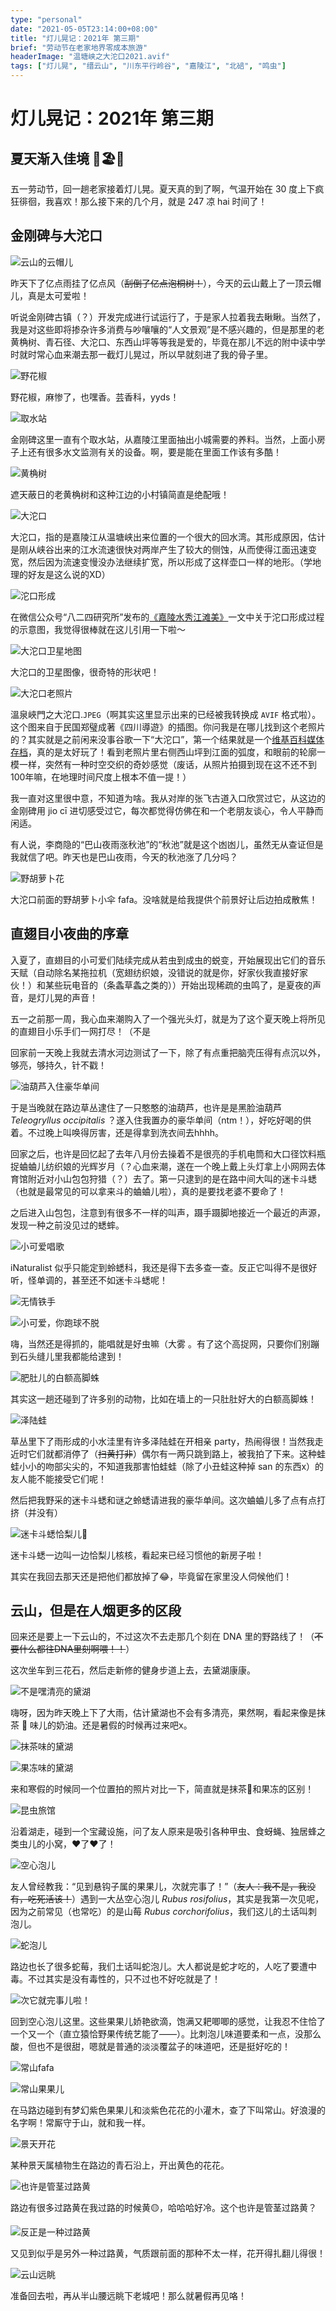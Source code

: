 ```yaml
---
type: "personal"
date: "2021-05-05T23:14:00+08:00"
title: "灯儿晃记：2021年 第三期"
brief: "劳动节在老家地界零成本旅游"
headerImage: "温塘峡之大沱口2021.avif"
tags: ["灯儿晃", "缙云山", "川东平行岭谷", "嘉陵江", "北碚", "鸣虫"]
---
```


# 灯儿晃记：2021年 第三期

## 夏天渐入佳境 🦗🏖🍉

五一劳动节，回一趟老家接着灯儿晃。夏天真的到了啊，气温开始在 30 度上下疯狂徘徊，我喜欢！那么接下来的几个月，就是 247 凉 hai 时间了！

## 金刚碑与大沱口

![云山的云帽儿](images/云山的云帽儿.avif)

昨天下了亿点雨挂了亿点风（~~刮倒了亿点泡桐树！~~），今天的云山戴上了一顶云帽儿，真是太可爱啦！

听说金刚碑古镇（？）开发完成进行试运行了，于是家人拉着我去瞅瞅。当然了，我是对这些即将掺杂许多消费与吵嚷嚷的“人文景观”是不感兴趣的，但是那里的老黄桷树、青石径、大沱口、东西山坪等等我是爱的，毕竟在那儿不远的附中读中学时就时常心血来潮去那一截灯儿晃过，所以早就刻进了我的骨子里。

![野花椒](images/野花椒.avif)

野花椒，麻惨了，也嘿香。芸香科，yyds！

![取水站](images/取水站.avif)

金刚碑这里一直有个取水站，从嘉陵江里面抽出小城需要的养料。当然，上面小房子上还有很多水文监测有关的设备。啊，要是能在里面工作该有多酷！

![黄桷树](images/金刚碑黄葛树.avif)

遮天蔽日的老黄桷树和这种江边的小村镇简直是绝配哦！

![大沱口](images/温塘峡之大沱口2021.avif)

大沱口，指的是嘉陵江从温塘峡出来位置的一个很大的回水湾。其形成原因，估计是刚从峡谷出来的江水流速很快对两岸产生了较大的侧蚀，从而使得江面迅速变宽，然后因为流速变慢没办法继续扩宽，所以形成了这样壶口一样的地形。（学地理的好友是这么说的XD）

![沱口形成](images/沱口形成.png)

在微信公众号“八二四研究所”发布的[《嘉陵水秀江滩美》](https://mp.weixin.qq.com/s/JblrSo9U9hZyGM2srHCR2g)一文中关于沱口形成过程的示意图，我觉得很棒就在这儿引用一下啦～

![大沱口卫星地图](images/大沱口卫星地图.avif)

大沱口的卫星图像，很奇特的形状吧！

![大沱口老照片](images/溫泉峽門之大沱口.avif)

溫泉峽門之大沱口.`JPEG`（啊其实这里显示出来的已经被我转换成 `AVIF` 格式啦）。这个图来自于民国郑璧成著《四川導遊》的插图。你问我是在哪儿找到这个老照片的？其实就是之前闲来没事谷歌一下“大沱口”，第一个结果就是一个[维基百科媒体存档](https://zh.wikipedia.org/wiki/File:溫泉峽門之大沱口.jpg)，真的是太好玩了！看到老照片里右侧西山坪到江面的弧度，和眼前的轮廓一模一样，突然有一种时空交织的奇妙感觉（废话，从照片拍摄到现在这不还不到100年嘛，在地理时间尺度上根本不值一提！）

我一直对这里很中意，不知道为啥。我从对岸的张飞古道入口欣赏过它，从这边的金刚碑用 jio cī 进切感受过它，每次都觉得仿佛在和一个老朋友谈心，令人平静而闲适。

有人说，李商隐的“巴山夜雨涨秋池”的“秋池”就是这个凼凼儿，虽然无从查证但是我就信了吧。昨天也是巴山夜雨，今天的秋池涨了几分吗？

![野胡萝卜花](images/野胡萝卜花.avif)

大沱口前面的野胡萝卜小伞 fafa。没啥就是给我提供个前景好让后边拍成散焦！

## 直翅目小夜曲的序章

入夏了，直翅目的小可爱们陆续完成从若虫到成虫的蜕变，开始展现出它们的音乐天赋（自动除名某拖拉机（宽翅纺织娘，没错说的就是你，好家伙我直接好家伙！）和某些玩电音的（条螽草螽之类的））开始出现稀疏的虫鸣了，是夏夜的声音，是灯儿晃的声音！

五一之前那一周，我心血来潮购入了一个强光头灯，就是为了这个夏天晚上将所见的直翅目小乐手们一网打尽！（不是

回家前一天晚上我就去清水河边测试了一下，除了有点重把脑壳压得有点沉以外，够亮，够持久，针不戳！

![油葫芦入住豪华单间](images/油葫芦.avif)

于是当晚就在路边草丛逮住了一只憨憨的油葫芦，也许是是黑脸油葫芦 *Teleogryllus occipitalis* ？遂入住我置办的豪华单间（ntm！），好吃好喝的供着。不过晚上叫唤得厉害，还是得拿到洗衣间去hhhh。

回家之后，也许是回忆起了去年八月份去操着不是很亮的手机电筒和大口径饮料瓶捉蛐蛐儿纺织娘的光辉岁月（？心血来潮，遂在一个晚上戴上头灯拿上小网网去体育馆附近对小山包包狩猎（？）去了。第一只逮到的是在路中间大叫的迷卡斗蟋（也就是最常见的可以拿来斗的蛐蛐儿啦），真的是要找老婆不要命了！

之后进入山包包，注意到有很多不一样的叫声，蹑手蹑脚地接近一个最近的声源，发现一种之前没见过的蟋蟀。

![小可爱唱歌](images/蛉蟋属的吗.avif)

iNaturalist 似乎只能定到蛉蟋科，我还是得下去多查一查。反正它叫得不是很好听，怪单调的，甚至还不如迷卡斗蟋呢！

![无情铁手](images/无情铁手.avif)

![小可爱，你跑球不脱](images/跑球不脱.avif)

嗨，当然还是得抓的，能唱就是好虫嘛（大雾 。有了这个高捉网，只要你们别蹦到石头缝儿里我都能给逮到！

![肥肚儿的白额高脚蛛](images/肥肚儿的白额高脚蛛.avif)

其实这一趟还碰到了许多别的动物，比如在墙上的一只肚肚好大的白额高脚蛛！

![泽陆蛙](images/泽陆蛙.avif)

草丛里下了雨形成的小水洼里有许多泽陆蛙在开相亲 party，热闹得很！当然我走近时它们就都消停了（~~扫黄打非~~）偶尔有一两只跳到路上，被我拍了下来。这种蛙蛙小小的吻部尖尖的，不知道我那害怕蛙蛙（除了小丑蛙这种掉 san 的东西x）的友人能不能接受它们呢！

然后把我野采的迷卡斗蟋和谜之蛉蟋请进我的豪华单间。这次蛐蛐儿多了点有点打挤（并没有）

![迷卡斗蟋恰梨儿🍐](https://www.youtube.com/watch?v=lLBbvTVE3L4)

迷卡斗蟋一边叫一边恰梨儿核核，看起来已经习惯他的新房子啦！

其实在我回去那天还是把他们都放掉了😂，毕竟留在家里没人伺候他们！

## 云山，但是在人烟更多的区段

回来还是要上一下云山的，不过这次不去走那几个刻在 DNA 里的野路线了！（~~不要什么都往DNA里刻啊喂！！~~）

这次坐车到三花石，然后走新修的健身步道上去，去黛湖康康。

![不是嘿清亮的黛湖](images/不是嘿清亮的黛湖.avif)

嗨呀，因为昨天晚上下了大雨，估计黛湖也不会有多清亮，果然啊，看起来像是抹茶 🍵 味儿的奶油。还是暑假的时候再过来吧x。

![抹茶味的黛湖](images/抹茶味的黛湖.avif)

![果冻味的黛湖](images/果冻味的黛湖.avif)

来和寒假的时候同一个位置拍的照片对比一下，简直就是抹茶🍵和果冻的区别！

![昆虫旅馆](images/昆虫旅馆.avif)

沿着湖走，碰到一个宝藏设施，问了友人原来是吸引各种甲虫、食蚜蝇、独居蜂之类虫儿的小窝，❤️了❤️了！

![空心泡儿](images/空心泡儿.avif)

友人曾经教我：“见到悬钩子属的果果儿，次就完事了！”（~~友人：我不是，我没有，吃死活该！~~）遇到一大丛空心泡儿 *Rubus rosifolius*，其实是我第一次见呢，因为之前常见（也常吃）的是山莓 *Rubus corchorifolius*，我们这儿的土话叫刺泡儿。

![蛇泡儿](images/蛇泡儿.avif)

路边也长了很多蛇莓，我们土话叫蛇泡儿。大人都说是蛇才吃的，人吃了要遭中毒。不过其实是没有毒性的，只不过也不好吃就是了！

![次它就完事儿啦！](images/空心泡儿是空心的.avif)

回到空心泡儿这里。这些果果儿娇艳欲滴，饱满又耙唧唧的感觉，让我忍不住恰了一个又一个（直立猿恰野果传统艺能了——）。比刺泡儿味道要柔和一点，没那么酸，但也不是很甜，嗯就是普通的淡淡覆盆子的味道吧，还是挺好吃的！

![常山fafa](images/常山花花.avif)

![常山果果儿](images/常山梦幻紫果儿.avif)

在马路边碰到有梦幻紫色果果儿和淡紫色花花的小灌木，查了下叫常山。好浪漫的名字啊！常厮守于山，就和我一样。

![景天开花](images/景天花.avif)

某种景天属植物生在路边的青石沿上，开出黄色的花花。

![也许是管茎过路黄](images/管茎过路黄.avif)

路边有很多过路黄在我过路的时候黄🟡，哈哈哈好冷。这个也许是管茎过路黄？

![反正是一种过路黄](images/反正是一种过路黄.avif)

又见到似乎是另外一种过路黄，气质跟前面的那种不太一样，花开得扎翻儿得很！

![云山远眺](images/云山远眺.avif)

准备回去啦，再从半山腰远眺下老城吧！那么就暑假再见咯！
